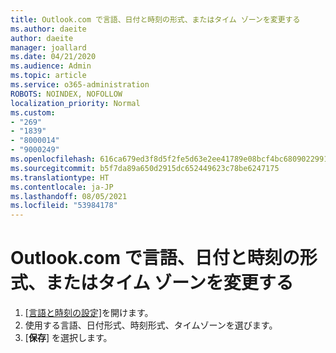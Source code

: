 ```yaml
---
title: Outlook.com で言語、日付と時刻の形式、またはタイム ゾーンを変更する
ms.author: daeite
author: daeite
manager: joallard
ms.date: 04/21/2020
ms.audience: Admin
ms.topic: article
ms.service: o365-administration
ROBOTS: NOINDEX, NOFOLLOW
localization_priority: Normal
ms.custom:
- "269"
- "1839"
- "8000014"
- "9000249"
ms.openlocfilehash: 616ca679ed3f8d5f2fe5d63e2ee41789e08bcf4bc6809022991d1ede02d8cb49
ms.sourcegitcommit: b5f7da89a650d2915dc652449623c78be6247175
ms.translationtype: HT
ms.contentlocale: ja-JP
ms.lasthandoff: 08/05/2021
ms.locfileid: "53984178"
---
```

# <a name="change-your-language-date-and-time-format-or-time-zone-in-outlookcom"></a>Outlook.com で言語、日付と時刻の形式、またはタイム ゾーンを変更する

1. [[言語と時刻の設定]](https://go.microsoft.com/fwlink/?linkid=2085505)を開けます。
1. 使用する言語、日付形式、時刻形式、タイムゾーンを選びます。
1. [**保存**] を選択します。
